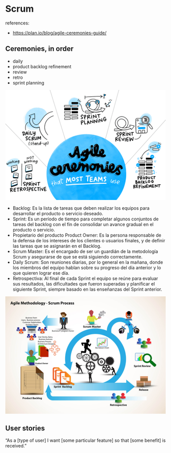 # Scrum

references:
- https://plan.io/blog/agile-ceremonies-guide/

## Ceremonies, in order
- daily
- product backlog refinement
- review
- retro
- sprint planning

![scrum](_img/agile-ceremonies-most-teams-use.png)


- Backlog: Es la lista de tareas que deben realizar los equipos para desarrollar el producto o servicio deseado.
- Sprint: Es un período de tiempo para completar algunos conjuntos de tareas del backlog con el fin de consolidar un avance gradual en el producto o servicio.
- Propietario del producto Product Owner: Es la persona responsable de la defensa de los intereses de los clientes o usuarios finales, y de definir las tareas que se asignarán en el Backlog.
- Scrum Master: Es el encargado de ser un guardián de la metodología Scrum y asegurarse de que se está siguiendo correctamente.
- Daily Scrum: Son reuniones diarias, por lo general en la mañana, donde los miembros del equipo hablan sobre su progreso del día anterior y lo que quieren lograr ese día.
- Retrospectiva: Al final de cada Sprint el equipo se reúne para evaluar sus resultados, las dificultades que fueron superadas y planificar el siguiente Sprint, siempre basado en las enseñanzas del Sprint anterior.

![scrum](_img/scrum-master.jpg)

## User stories

“As a [type of user] I want [some particular feature] so that [some benefit] is received.”